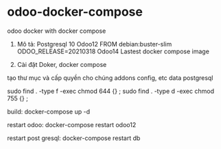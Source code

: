 # odoo-docker-compose
odoo docker with docker compose
1. Mô tả:
Postgresql 10 
Odoo12 FROM debian:buster-slim 
ODOO_RELEASE=20210318
Odoo14 Lastest docker compose image 


2. Cài đặt Doker, docker compose

tạo thư mục và cấp quyền cho chúng addons config, etc data postgresql

sudo find . -type f -exec chmod 644 {} \;
sudo find . -type d -exec chmod 755 {} \;

build: docker-compose up -d

restart odoo: docker-compose restart odoo12

restart post gresql: docker-compose restart db
